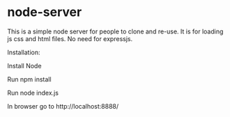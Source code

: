 # node-server
This is a simple node server for people to clone and re-use. It is for loading js css and html files. No need for expressjs.


Installation: 

Install Node

Run npm install

Run node index.js

In browser go to http://localhost:8888/
